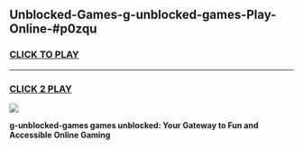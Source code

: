 
## Unblocked-Games-g-unblocked-games-Play-Online-#p0zqu
<h3>
<a href="https://premium.freeplayer.one?title=g-unblocked-games&ref=27F">CLICK TO PLAY</a></h3>
<hr>

<h3>
<a href="https://premium.freeplayer.one?title=g-unblocked-games&ref=27F">CLICK 2 PLAY</a>
  
</h3>

<a href="https://premium.freeplayer.one?title=g-unblocked-games&ref=27F"><img src="https://clearcache.store/games.png"></a>


**g-unblocked-games games unblocked: Your Gateway to Fun and Accessible Online Gaming**
